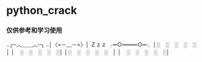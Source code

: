 # python_crack
### 仅供参考和学习使用
..╭─︿＿＿︿─╮
..│〈=－﹏－=〉│ Ｚｚｚ
╭═Ｏ════Ｏ═╮
│░　░　░　░　░　│
│　░　░　░　░　░│
│░　░　░　░　░　│
│　░　░　░　░　░│
